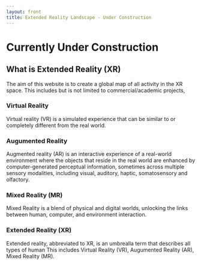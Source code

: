 ```yaml
---
layout: front
title: Extended Reality Landscape - Under Construction
---
```

# Currently Under Construction

## What is Extended Reality (XR)
The aim of this website is to create a global map of all activity in the XR space. This includes but is not limited to commercial/academic projects, 

### Virtual Reality
Virtual reality (VR) is a simulated experience that can be similar to or completely different from the real world.

### Augumented Reality 
Augmented reality (AR) is an interactive experience of a real-world environment where the objects that reside in the real world are enhanced by computer-generated perceptual information, sometimes across multiple sensory modalities, including visual, auditory, haptic, somatosensory and olfactory.

### Mixed Reality (MR)
Mixed Reality is a blend of physical and digital worlds, unlocking the links between human, computer, and environment interaction. 

### Extended Reality (XR)
Extended reality, abbreviated to XR, is an umbrealla term that describes all types of human
This includes Virtual Reality (VR), Augumented Reality (AR), Mixed Reality (MR).
